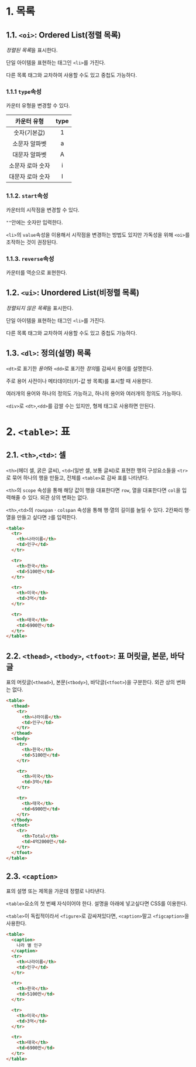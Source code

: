 # 1. 목록

## 1.1. `<oi>`: Ordered List(정렬 목록)

*정렬된 목록*을 표시한다.

단일 아이템을 표현하는 태그인 `<li>`를 가진다.

다른 목록 태그와 교차하여 사용할 수도 있고 중첩도 가능하다.

### 1.1.1 `type`속성

카운터 유형을 변경할 수 있다.

| **카운터 유형**  | **type** |
| :--------------: | :------: |
|   숫자(기본값)   |    1     |
|  소문자 알파벳   |    a     |
|  대문자 알파벳   |    A     |
| 소문자 로마 숫자 |    i     |
| 대문자 로마 숫자 |    I     |

### 1.1.2. `start`속성

카운터의 시작점을 변경할 수 있다.

`""`안에는 숫자만 입력한다.

`<li>`의 `value`속성을 이용해서 시작점을 변경하는 방법도 있지만 가독성을 위해 `<oi>`를 조작하는 것이 권장된다.

### 1.1.3. `reverse`속성

카운터를 역순으로 표현한다.

## 1.2. `<ui>`: Unordered List(비정렬 목록)

*정렬되지 않은 목록*을 표시한다.

단일 아이템을 표현하는 태그인 `<li>`를 가진다.

다른 목록 태그와 교차하여 사용할 수도 있고 중첩도 가능하다.

## 1.3. `<dl>`: 정의(설명) 목록

`<dt>`로 표기한 *용어*와 `<dd>`로 표기한 *정의*를 감싸서 용어를 설명한다.

주로 용어 사전이나 메타데이터(키-값 쌍 목록)를 표시할 때 사용한다.

여러개의 용어와 하나의 정의도 가능하고, 하나의 용어와 여러개의 정의도 가능하다.

`<div>`로 `<dt>`,`<dd>`를 감쌀 수는 있지만, 형제 태그로 사용하면 안된다.

# 2. `<table>`: 표

## 2.1. `<th>`,`<td>`: 셀

`<th>`(헤더 셀, 굵은 글씨), `<td>`(일반 셀, 보통 글씨)로 표현한 행의 구성요소들을 `<tr>`로 묶어 하나의 행을 만들고, 전체를 `<table>`로 감싸 표를 나타낸다.

`<th>`의 `scope` 속성을 통해 해당 값이 행을 대표한다면 `row`, 열을 대표한다면 `col`을 입력해줄 수 있다. 외관 상의 변화는 없다.

`<th>`,`<td>`의 `rowspan` · `colspan` 속성을 통해 행·열의 길이를 늘릴 수 있다. 2칸짜리 행·열을 만들고 싶다면 `2`를 입력한다.

```html
<table>
  <tr>
    <th>나라이름</th>
    <td>인구</td>
  </tr>

  <tr>
    <th>한국</th>
    <td>5100만</td>
  </tr>

  <tr>
    <th>미국</th>
    <td>3억</td>
  </tr>

  <tr>
    <th>태국</th>
    <td>6900만</td>
  </tr>
</table>
```

## 2.2. `<thead>`, `<tbody>`, `<tfoot>`: 표 머릿글, 본문, 바닥글

표의 머릿글(`<thead>`), 본문(`<tbody>`), 바닥글(`<tfoot>`)을 구분한다. 외관 상의 변화는 없다.

```html
<table>
  <thead>
    <tr>
      <th>나라이름</th>
      <td>인구</td>
    </tr>
  </thead>
  <tbody>
    <tr>
      <th>한국</th>
      <td>5100만</td>
    </tr>

    <tr>
      <th>미국</th>
      <td>3억</td>
    </tr>

    <tr>
      <th>태국</th>
      <td>6900만</td>
    </tr>
  </tbody>
  <tfoot>
    <tr>
      <th>Total</th>
      <td>4억2000만</td>
    </tr>
  </tfoot>
</table>
```

## 2.3. `<caption>`

표의 설명 또는 제목을 가운데 정렬로 나타낸다.

`<table>`요소의 첫 번째 자식이어야 한다. 설명을 아래에 넣고싶다면 CSS를 이용한다.

`<table>`이 독립적이라서 `<figure>`로 감싸져있다면, `<caption>`말고 `<figcaption>`을 사용한다.

```html
<table>
  <caption>
    나라 별 인구
  </caption>
  <tr>
    <th>나라이름</th>
    <td>인구</td>
  </tr>

  <tr>
    <th>한국</th>
    <td>5100만</td>
  </tr>

  <tr>
    <th>미국</th>
    <td>3억</td>
  </tr>

  <tr>
    <th>태국</th>
    <td>6900만</td>
  </tr>
</table>
```

